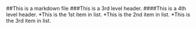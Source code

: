 ##This is a markdown file
###This is a 3rd level header.
####This is a 4th level header.
*This is the 1st item in list.
*This is the 2nd item in list.
*This is the 3rd item in list.
